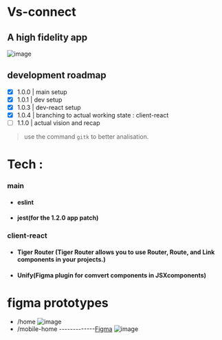 # Vs-connect 

## A high fidelity app

![image](https://github.com/97revenge/vs-connect/assets/80254945/cc817514-c6b9-45e9-8b9d-c2d9cc3ca65c)

## **development roadmap**

- [x]   1.0.0 | main  setup 
- [x]  1.0.1 | dev setup 
- [x]  1.0.3 | dev-react setup 
- [x]  1.0.4 | branching to actual working state : client-react 
- [ ]  1.1.0 | actual vision and recap 
 > use the command ``gitk`` to better analisation. 


# Tech :
### main
- #### eslint 
- #### jest(for the 1.2.0 app patch)
### client-react
- #### Tiger Router (Tiger Router allows you to use Router, Route, and Link components in your projects.)
- #### Unify(Figma plugin for comvert components in JSXcomponents)


# figma prototypes 
- /home
![image](https://user-images.githubusercontent.com/80254945/229898599-d02224f0-f6eb-4404-b1b7-ada2038f9922.png)
- /mobile-home -------------[Figma](http://https://www.figma.com/file/6khinzowdFkFD1ikyQNawW/VS-Connect-by-Matheus-Henrique?node-id=1-2&t=Cj6hju7V9u6oLMz2-0 "figma link")
![image](https://user-images.githubusercontent.com/80254945/229898542-d5b7edcd-8807-4017-92cf-939e126e648c.png)



                




